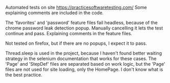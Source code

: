 Automated tests on site https://practicesoftwaretesting.com/
Some explaining comments are included in the code.

The 'favorites' and 'password' feature files fail headless,
because of the chrome password leak detection popup.
Manually cancelling it lets the test continue and pass.
Explaining comments in the feature files.

Not tested on firefox, but if there are no popups, I expect it to pass.

Thread.sleep is used in the project, because I haven't found better waiting strategy in the selenium documentation that works for these cases.
The 'Page' and 'StepDef' files are separated based on work logic, but the 'Page' files are not used for site loading, only the HomePage. I don't know what is the best practice.
